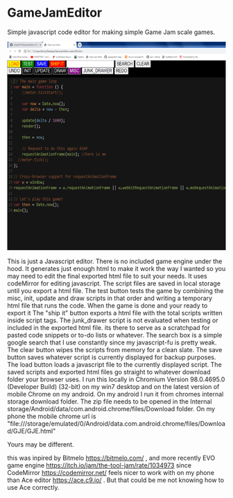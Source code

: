 # GameJamEditor
Simple javascript code editor for making simple Game Jam scale games.
<p>
    <img src="screenShot.png" width="640" height="480" />
</p>
This is just a Javascript editor.  There is no included game engine under the hood. It generates just enough html to make it work the way I wanted so you may need to edit the final exported html file to suit your needs.  It uses codeMirror for editing javascript.  The script files are saved in local storage until you export a html file. The test button tests the game by combining the misc, init, update and draw scripts in that order and writing a  temporary html file that runs the code. When the game is done and your ready to export it The "ship it" button exports a html file with the total scripts written inside script tags. The junk_drawer script is not evaluated when testing or included in the exported html file. its there to serve as a scratchpad for pasted code snippets or to-do lists or whatever. The search box is a simple google search that I use constantly since my javascript-fu is pretty weak. The clear button wipes the scripts from memory for a clean slate.  The save button saves whatever script is currently displayed for backup purposes. The load button loads a javascript file to the currently displayed script. The saved scripts and exported html files go straight to whatever download folder your browser uses.
I run this locally in Chromium Version 98.0.4695.0 (Developer Build) (32-bit) on my win7 desktop and on the latest version of mobile Chrome on my android. On my android I run it from chromes internal storage download folder. The zip file needs to be opened in the Internal storage/Android/data/com.android.chrome/files/Download folder. On my phone the mobile chrome url is  "file:///storage/emulated/0/Android/data.com.android.chrome/files/Download/GJE/GJE.html"

Yours may be different.

this was inpired by Bitmelo https://bitmelo.com/ , and more recently EVO game engine https://itch.io/jam/the-tool-jam/rate/1034973 since CodeMirror https://codemirror.net/ feels nicer to work with on my phone than Ace editor https://ace.c9.io/ .  But that could be me not knowing how to use Ace correctly.
